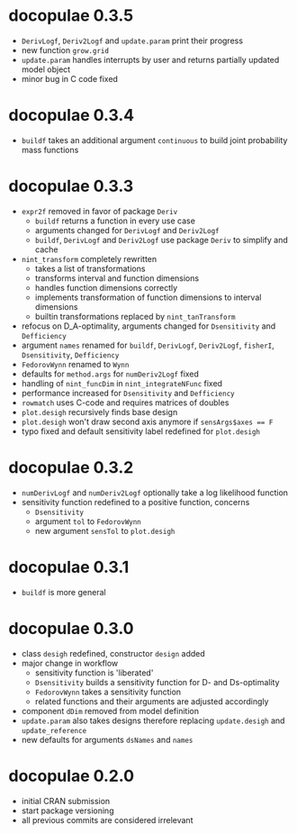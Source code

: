 # docopulae 0.3.5

* `DerivLogf`, `Deriv2Logf` and `update.param` print their progress
* new function `grow.grid`
* `update.param` handles interrupts by user and returns partially updated model object
* minor bug in C code fixed

# docopulae 0.3.4

* `buildf` takes an additional argument `continuous` to build joint probability mass functions

# docopulae 0.3.3

* `expr2f` removed in favor of package `Deriv`
  * `buildf` returns a function in every use case
  * arguments changed for `DerivLogf` and `Deriv2Logf`
  * `buildf`, `DerivLogf` and `Deriv2Logf` use package `Deriv` to simplify and cache
* `nint_transform` completely rewritten
  * takes a list of transformations
  * transforms interval and function dimensions
  * handles function dimensions correctly
  * implements transformation of function dimensions to interval dimensions
  * builtin transformations replaced by `nint_tanTransform`
* refocus on D_A-optimality, arguments changed for `Dsensitivity` and `Defficiency`
* argument `names` renamed for `buildf`, `DerivLogf`, `Deriv2Logf`, `fisherI`, `Dsensitivity`, `Defficiency`
* `FedorovWynn` renamed to `Wynn`
* defaults for `method.args` for `numDeriv2Logf` fixed
* handling of `nint_funcDim` in `nint_integrateNFunc` fixed
* performance increased for `Dsensitivity` and `Defficiency`
* `rowmatch` uses C-code and requires matrices of doubles
* `plot.desigh` recursively finds base design
* `plot.desigh` won't draw second axis anymore if `sensArgs$axes == F`
* typo fixed and default sensitivity label redefined for `plot.desigh`

# docopulae 0.3.2

* `numDerivLogf` and `numDeriv2Logf` optionally take a log likelihood function
* sensitivity function redefined to a positive function, concerns
  * `Dsensitivity`
  * argument `tol` to `FedorovWynn`
  * new argument `sensTol` to `plot.desigh`

# docopulae 0.3.1

* `buildf` is more general

# docopulae 0.3.0

* class `desigh` redefined, constructor `design` added
* major change in workflow
  * sensitivity function is 'liberated'
  * `Dsensitivity` builds a sensitivity function for D- and Ds-optimality
  * `FedorovWynn` takes a sensitivity function
  * related functions and their arguments are adjusted accordingly
* component `dDim` removed from model definition
* `update.param` also takes designs therefore replacing `update.desigh` and `update_reference`
* new defaults for arguments `dsNames` and `names`

# docopulae 0.2.0

* initial CRAN submission
* start package versioning
* all previous commits are considered irrelevant
